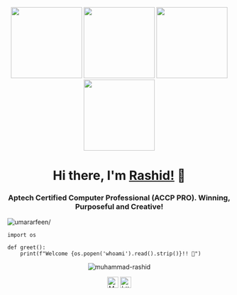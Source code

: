 <p align="center"> <img src="https://octodex.github.com/images/vinyltocat.png" height="160px" width="160px"> <img src="https://octodex.github.com/images/daftpunktocat-thomas.gif" height="160px" width="160px"> <img src="https://octodex.github.com/images/daftpunktocat-guy.gif" height="160px" width="160px"> <img src="https://octodex.github.com/images/Robotocat.png" height="160px" width="160px"></p>

<h1 align="center">Hi there, I'm <a href="https://iamrashy.netlify.app/"  target="_blank">Rashid!</a> 👋</h1>
    
<h3 align="center">Aptech Certified Computer Professional (ACCP PRO). Winning, Purposeful and Creative!</h3>
<p align="left"> <img src="https://komarev.com/ghpvc/?username=MdRashid62&style=flat&color=blueviolet" alt=umararfeen/> </p>

```python3
import os

def greet():
    print(f"Welcome {os.popen('whoami').read().strip()}!! 👋")
```

<p align="center"> <img src="https://github-readme-stats.vercel.app/api?username=MdRashid62&count_private=true&show_icons=true&theme=radical" alt=muhammad-rashid /> </p>


<p align="center"> 
<a href="https://twitter.com/Mr62Rashy" target="blank"><img align="center" src=https://cdn.jsdelivr.net/npm/simple-icons@3.0.1/icons/twitter.svg alt="Mr62Rashy" height="25" width="25" /></a>
<a href="https://www.linkedin.com/in/syedumararfeen/" target="blank"><img align="center" src=https://cdn.jsdelivr.net/npm/simple-icons@3.0.1/icons/linkedin.svg alt="https://www.linkedin.com/in/syedumararfeen/" height="25" width="25" /></a>    
</p>
